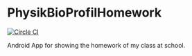 PhysikBioProfilHomework
=======================

[![Circle CI](https://circleci.com/gh/spaarmann/PhysikBioProfilHomework/tree/master.svg?style=shield)](https://circleci.com/gh/spaarmann/PhysikBioProfilHomework/tree/master)

Android App for showing the homework of my class at school.
